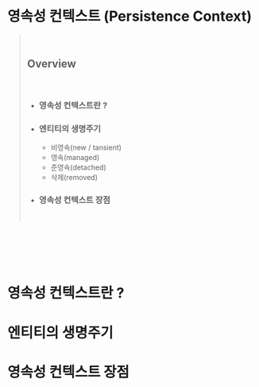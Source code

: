 # 영속성 컨텍스트 (Persistence Context)

> <br>
>
> ## **Overview**
>
> <br>
>
> - ### **영속성 컨텍스트란 ?**
>
> - ### **엔티티의 생명주기**
>
>   - 비영속(new / tansient)
>   - 영속(managed)
>   - 준영속(detached)
>   - 삭제(removed)
>
> - ### **영속성 컨텍스트 장점**
>
> <br>

<br />
<br />
<br />
<br />

# **영속성 컨텍스트란 ?**

# **엔티티의 생명주기**

# **영속성 컨텍스트 장점**

